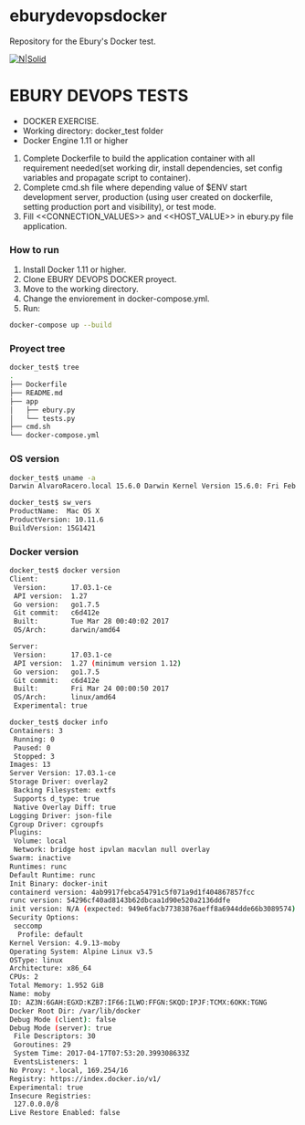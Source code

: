 # eburydevopsdocker
Repository for the Ebury's Docker test.

[![N|Solid](https://web-statics.ebury.com/wp-content/themes/ebury-master-v2/assets/img/ebury-logo.svg)](https://www.ebury.es/)

#  EBURY DEVOPS TESTS

  - DOCKER EXERCISE.
  - Working directory: docker_test folder
  - Docker Engine 1.11 or higher

1. Complete Dockerfile to build the application container with all requirement needed(set working dir, install dependencies, set config variables and propagate script to container).
2. Complete cmd.sh file where depending value of $ENV start development server, production (using user created on dockerfile, setting production port and visibility), or test mode.
3. Fill <<CONNECTION_VALUES>> and <<HOST_VALUE>> in ebury.py file application.

### How to run
1. Install Docker 1.11 or higher.
2. Clone EBURY DEVOPS DOCKER proyect.
3. Move to the working directory.
4. Change the enviorement in docker-compose.yml.
5. Run:

```sh
docker-compose up --build
```

### Proyect tree

```sh
docker_test$ tree
.
├── Dockerfile
├── README.md
├── app
│   ├── ebury.py
│   └── tests.py
├── cmd.sh
└── docker-compose.yml
```

### OS version

```sh
docker_test$ uname -a
Darwin AlvaroRacero.local 15.6.0 Darwin Kernel Version 15.6.0: Fri Feb 17 10:21:18 PST 2017; root:xnu-3248.60.11.4.1~1/RELEASE_X86_64 x86_64
```

```sh
docker_test$ sw_vers
ProductName:  Mac OS X
ProductVersion: 10.11.6
BuildVersion: 15G1421
```

### Docker version

```sh
docker_test$ docker version
Client:
 Version:      17.03.1-ce
 API version:  1.27
 Go version:   go1.7.5
 Git commit:   c6d412e
 Built:        Tue Mar 28 00:40:02 2017
 OS/Arch:      darwin/amd64

Server:
 Version:      17.03.1-ce
 API version:  1.27 (minimum version 1.12)
 Go version:   go1.7.5
 Git commit:   c6d412e
 Built:        Fri Mar 24 00:00:50 2017
 OS/Arch:      linux/amd64
 Experimental: true
```

```sh
docker_test$ docker info
Containers: 3
 Running: 0
 Paused: 0
 Stopped: 3
Images: 13
Server Version: 17.03.1-ce
Storage Driver: overlay2
 Backing Filesystem: extfs
 Supports d_type: true
 Native Overlay Diff: true
Logging Driver: json-file
Cgroup Driver: cgroupfs
Plugins: 
 Volume: local
 Network: bridge host ipvlan macvlan null overlay
Swarm: inactive
Runtimes: runc
Default Runtime: runc
Init Binary: docker-init
containerd version: 4ab9917febca54791c5f071a9d1f404867857fcc
runc version: 54296cf40ad8143b62dbcaa1d90e520a2136ddfe
init version: N/A (expected: 949e6facb77383876aeff8a6944dde66b3089574)
Security Options:
 seccomp
  Profile: default
Kernel Version: 4.9.13-moby
Operating System: Alpine Linux v3.5
OSType: linux
Architecture: x86_64
CPUs: 2
Total Memory: 1.952 GiB
Name: moby
ID: AZ3N:6GAH:EGXD:KZB7:IF66:ILWO:FFGN:SKQD:IPJF:TCMX:6OKK:TGNG
Docker Root Dir: /var/lib/docker
Debug Mode (client): false
Debug Mode (server): true
 File Descriptors: 30
 Goroutines: 29
 System Time: 2017-04-17T07:53:20.399308633Z
 EventsListeners: 1
No Proxy: *.local, 169.254/16
Registry: https://index.docker.io/v1/
Experimental: true
Insecure Registries:
 127.0.0.0/8
Live Restore Enabled: false
```